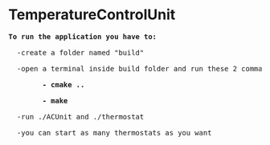 # TemperatureControlUnit
<pre>
<b>To run the application you have to:<br></b>
  -create a folder named "build"<br>
  -open a terminal inside build folder and run these 2 commands:<br>
        <b>- cmake ..</b><br>
        <b>- make </b><br>
  -run ./ACUnit and ./thermostat<br>
  -you can start as many thermostats as you want
  </pre>
